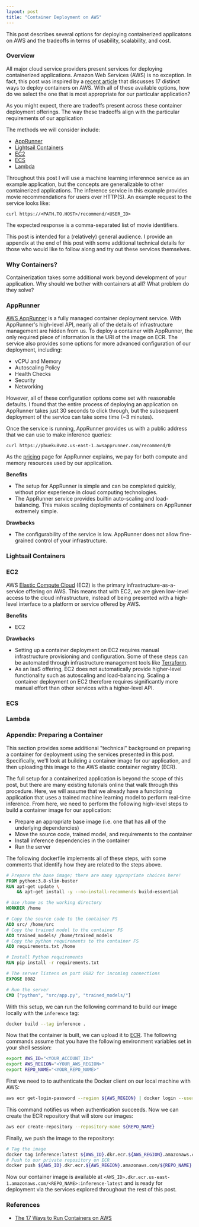 ```yaml
---
layout: post
title: "Container Deployment on AWS"
---
```


This post describes several options for deploying containerized applicatons on AWS and the tradeoffs in terms of usability, scalability, and cost.

### Overview

All major cloud service providers present services for deploying containerized applications. Amazon Web Services (AWS) is no exception. In fact, this post was inspired by a [recent article](https://www.lastweekinaws.com/blog/the-17-ways-to-run-containers-on-aws/) that discusses 17 distinct ways to deploy containers on AWS. With all of these available options, how do we select the one that is most appropriate for our particular application?

As you might expect, there are tradeoffs present across these container deployment offerings. The way these tradeoffs align with the particular requirements of our application 

The methods we will consider include:

- [AppRunner](#apprunner)
- [Lightsail Containers](#lightsail-containers)
- [EC2](#ec2)
- [ECS](#ecs)
- [Lambda](#lambda)

Throughout this post I will use a machine learning inferennce service as an example application, but the concepts are generalizable to other containerized applications. The inference service in this example provides movie recommendations for users over HTTP(S). An example request to the service looks like:

```
curl https://<PATH.TO.HOST>/recommend/<USER_ID>
```

The expected response is a comma-separated list of movie identifiers.

This post is intended for a (relatively) general audience. I provide an appendix at the end of this post with some additional technical details for those who would like to follow along and try out these services themselves.

### Why Containers?

Containerization takes some additional work beyond development of your application. Why should we bother with containers at all? What problem do they solve?



### AppRunner

[AWS AppRunner](https://aws.amazon.com/apprunner/) is a fully managed container deployment service. With AppRunner's high-level API, nearly all of the details of infrastructure management are hidden from us. To deploy a container with AppRunner, the only required piece of information is the URI of the image on ECR. The service also provides some options for more advanced configuration of our deployment, including:
- vCPU and Memory
- Autoscaling Policy
- Health Checks 
- Security
- Networking

However, all of these configuration options come set with reasonable defaults. I found that the entire process of deploying an application on AppRunner takes just 30 seconds to click through, but the subsequent deployment of the service can take some time (~3 minutes).

Once the service is running, AppRunner provides us with a public address that we can use to make inference queries:

```
curl https://pbueku8vmz.us-east-1.awsapprunner.com/recommend/0
```

As the [pricing](https://aws.amazon.com/apprunner/pricing/) page for AppRunner explains, we pay for both compute and memory resources used by our application.

**Benefits**
- The setup for AppRunner is simple and can be completed quickly, without prior experience in cloud computing technologies.
- The AppRunner service provides builtin auto-scaling and load-balancing. This makes scaling deployments of containers on AppRunner extremely simple.

**Drawbacks**
- The configurability of the service is low. AppRunner does not allow fine-grained control of your infrastructure.

### Lightsail Containers

### EC2

AWS [Elastic Compute Cloud](https://aws.amazon.com/ec2/) (EC2) is the primary infrastructure-as-a-service offering on AWS. This means that with EC2, we are given low-level access to the cloud infrastructure, instead of being presented with a high-level interface to a platform or service offered by AWS.

**Benefits**
- EC2 

**Drawbacks**
- Setting up a container deployment on EC2 requires manual infrastructure provisioning and configuration. Some of these steps can be automated through infrastructure management tools like [Terraform](https://www.terraform.io/).
- As an IaaS offering, EC2 does not automatically provide higher-level functionality such as autoscaling and load-balancing. Scaling a container deployment on EC2 therefore requires significantly more manual effort than other services with a higher-level API.

### ECS

### Lambda

### Appendix: Preparing a Container

This section provides some additional "technical" background on preparing a container for deployment using the services presented in this post. Specifically, we'll look at building a container image for our application, and then uploading this image to the AWS elastic container registry (ECR).

The full setup for a containerized application is beyond the scope of this post, but there are many existing tutorials online that walk through this procedure. Here, we will assume that we already have a functioning application that uses a trained machine learning model to perform real-time inference. From here, we need to perform the following high-level steps to build a container image for our application:

- Prepare an appropriate base image (i.e. one that has all of the underlying dependencies)
- Move the source code, trained model, and requirements to the container
- Install inference dependencies in the container
- Run the server

The following dockerfile implements all of these steps, with some comments that identify how they are related to the steps above.

```Dockerfile
# Prepare the base image; there are many appropriate choices here!
FROM python:3.8-slim-buster
RUN apt-get update \
    && apt-get install -y --no-install-recommends build-essential

# Use /home as the working directory
WORKDIR /home

# Copy the source code to the container FS
ADD src/ /home/src
# Copy the trained model to the container FS
ADD trained_models/ /home/trained_models
# Copy the python requirements to the container FS
ADD requirements.txt /home

# Install Python requirements
RUN pip install -r requirements.txt

# The server listens on port 8082 for incoming connections
EXPOSE 8082

# Run the server
CMD ["python", "src/app.py", "trained_models/"]
```

With this setup, we can run the following command to build our image locally with the `inference` tag:

```bash
docker build --tag inference .
```

Now that the container is built, we can upload it to [ECR](https://aws.amazon.com/ecr/). The following commands assume that you have the following environment variables set in your shell session:

```bash
export AWS_ID="<YOUR_ACCOUNT_ID>"
export AWS_REGION="<YOUR_AWS_REGION>"
export REPO_NAME="<YOUR_REPO_NAME>"
```

First we need to to authenticate the Docker client on our local machine with AWS:

```bash
aws ecr get-login-password --region ${AWS_REGION} | docker login --username AWS --password-stdin ${AWS_ID}.dkr.ecr.${AWS_REGION}.amazonaws.com
```

This command notifies us when authentication succeeds. Now we can create the ECR repository that will store our images:

```bash
aws ecr create-repository --repository-name ${REPO_NAME}
```

Finally, we push the image to the repository:

```bash
# Tag the image
docker tag inference:latest ${AWS_ID}.dkr.ecr.${AWS_REGION}.amazonaws.com/${REPO_NAME}:inference-latest
# Push to our private repository on ECR
docker push ${AWS_ID}.dkr.ecr.${AWS_REGION}.amazonaws.com/${REPO_NAME}:inference-latest
```

Now our container image is available at `<AWS_ID>.dkr.ecr.us-east-1.amazonaws.com/<REPO_NAME>:inference-latest` and is ready for deployment via the services explored throughout the rest of this post.

### References

- [The 17 Ways to Run Containers on AWS](https://www.lastweekinaws.com/blog/the-17-ways-to-run-containers-on-aws/)